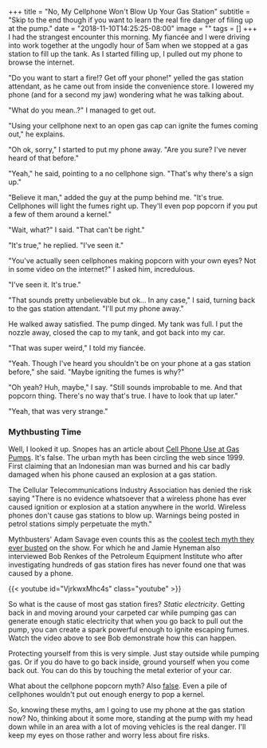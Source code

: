 +++
title = "No, My Cellphone Won't Blow Up Your Gas Station"
subtitle = "Skip to the end though if you want to learn the real fire danger of filing up at the pump."
date = "2018-11-10T14:25:25-08:00"
image = ""
tags = []
+++
I had the strangest encounter this morning. My fiancée and I were driving into work together at the ungodly hour of 5am when we stopped at a gas station to fill up the tank. As I started filling up, I pulled out my phone to browse the internet.

"Do you want to start a fire!? Get off your phone!" yelled the gas station attendant, as he came out from inside the convenience store. I lowered my phone (and for a second my jaw) wondering what he was talking about.

"What do you mean..?" I managed to get out.

"Using your cellphone next to an open gas cap can ignite the fumes coming out," he explains.

"Oh ok, sorry," I started to put my phone away. "Are you sure? I've never heard of that before."

"Yeah," he said, pointing to a no cellphone sign. "That's why there's a sign up."

"Believe it man," added the guy at the pump behind me. "It's true. Cellphones will light the fumes right up. They'll even pop popcorn if you put a few of them around a kernel."

"Wait, what?" I said. "That can't be right."

"It's true," he replied. "I've seen it."

"You've actually seen cellphones making popcorn with your own eyes? Not in some video on the internet?" I asked him, incredulous.

"I've seen it. It's true."

"That sounds pretty unbelievable but ok… In any case," I said, turning back to the gas station attendant. "I'll put my phone away."

He walked away satisfied. The pump dinged. My tank was full. I put the nozzle away, closed the cap to my tank, and got back into my car.

"That was super weird," I told my fiancée.

"Yeah. Though I've heard you shouldn't be on your phone at a gas station before," she said. "Maybe igniting the fumes is why?"

"Oh yeah? Huh, maybe," I say. "Still sounds improbable to me. And that popcorn thing. There's no way that's true. I have to look that up later."

"Yeah, that was very strange."

### Mythbusting Time

Well, I looked it up. Snopes has an article about [Cell Phone Use at Gas Pumps](https://www.snopes.com/fact-check/fuelish-pleasures/). It's false. The urban myth has been circling the web since 1999. First claiming that an Indonesian man was burned and his car badly damaged when his phone caused an explosion at a gas station.

The Cellular Telecommunications Industry Association has denied the risk saying "There is no evidence whatsoever that a wireless phone has ever caused ignition or explosion at a station anywhere in the world. Wireless phones don't cause gas stations to blow up. Warnings being posted in petrol stations simply perpetuate the myth."

Mythbusters' Adam Savage even counts this as the [coolest tech myth they ever busted](https://www.businessinsider.com/mythbusters-coolest-tech-myth-2014-10) on the show. For which he and Jamie Hyneman also interviewed Bob Renkes of the Petroleum Equipment Institute who after investigating hundreds of gas station fires has never found one that was caused by a phone.

{{< youtube id="VjrkwxMhc4s" class="youtube" >}}

So what is the cause of most gas station fires? *Static electricity*. Getting back in and moving around your carpeted car while pumping gas can generate enough static electricity that when you go back to pull out the pump, you can create a spark powerful enough to ignite escaping fumes. Watch the video above to see Bob demonstrate how this can happen.

Protecting yourself from this is very simple. Just stay outside while pumping gas. Or if you do have to go back inside, ground yourself when you come back out. You can do this by touching the metal exterior of your car.

What about the cellphone popcorn myth? Also [false](https://www.snopes.com/fact-check/oeuf-the-wall/). Even a pile of cellphones wouldn't put out enough energy to pop a kernel.

So, knowing these myths, am I going to use my phone at the gas station now? No, thinking about it some more, standing at the pump with my head down while in an area with a lot of moving vehicles is the real danger. I'll keep my eyes on those rather and worry less about fire risks.